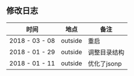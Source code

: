 ## 修改日志

| 时间           | 地点    | 备注         |
| -------------- | ------- | ------------ |
| 2018 - 03 - 08 | outside | 重启         |
| 2018 - 01 - 29 | outside | 调整目录结构 |
| 2018 - 01 - 11 | outside | 优化了jsonp  |
